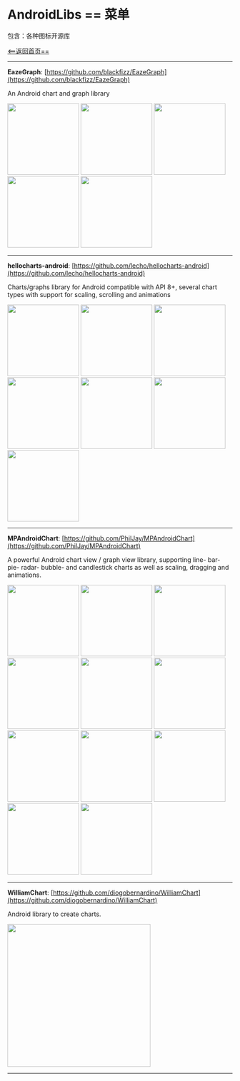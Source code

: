 # AndroidLibs == 菜单

包含：各种图标开源库

[<==返回首页==](https://github.com/XXApple/AndroidLibs)

---

**EazeGraph**: [https://github.com/blackfizz/EazeGraph](https://github.com/blackfizz/EazeGraph)

An Android chart and graph library

<img src="https://camo.githubusercontent.com/f8ea374680a741f16e7c07f7465e86623ec7bd16/68747470733a2f2f7261772e6769746875622e636f6d2f626c61636b66697a7a2f45617a6547726170682f6d61737465722f696d61676572792f6261725f63686172742e706e67" width="160" /> 
<img src="https://camo.githubusercontent.com/b93ca8e4b1d8d29dba19f6f43532bfba8ce6bde3/68747470733a2f2f7261772e6769746875622e636f6d2f626c61636b66697a7a2f45617a6547726170682f6d61737465722f696d61676572792f737461636b65645f6261725f63686172742e706e67" width="160" /> 
<img src="https://camo.githubusercontent.com/1f36dff07b575c20564b00f05c9cfb3fa42ce501/68747470733a2f2f7261772e6769746875622e636f6d2f626c61636b66697a7a2f45617a6547726170682f6d61737465722f696d61676572792f7069655f63686172742e706e67" width="160" /> 
<img src="https://camo.githubusercontent.com/a7345fbbfa6fd2cb7150f1334a4fd076c8384d0b/68747470733a2f2f7261772e6769746875622e636f6d2f626c61636b66697a7a2f45617a6547726170682f6d61737465722f696d61676572792f6c696e655f63686172742e706e67" width="160" /> 
<img src="https://camo.githubusercontent.com/69db92203262dfa15da94193514974377f8b58ca/68747470733a2f2f7261772e6769746875622e636f6d2f626c61636b66697a7a2f45617a6547726170682f6d61737465722f696d61676572792f63756269635f6c696e655f63686172742e706e67" width="160" /> 

---

**hellocharts-android**: [https://github.com/lecho/hellocharts-android](https://github.com/lecho/hellocharts-android)

Charts/graphs library for Android compatible with API 8+, several chart types with support for scaling, scrolling and animations

<img src="https://github.com/lecho/hellocharts-android/blob/master/screens/scr_dependecy_preview.gif" width="160" />
<img src="https://github.com/lecho/hellocharts-android/blob/master/screens/scr-tempo.png" width="160" />
<img src="https://github.com/lecho/hellocharts-android/blob/master/screens/scr-dependency.png" width="160" />
<img src="https://github.com/lecho/hellocharts-android/blob/master/screens/scr-preview-column.png" width="160" />
<img src="https://github.com/lecho/hellocharts-android/blob/master/screens/scr-pie1.png" width="160" />
<img src="https://github.com/lecho/hellocharts-android/blob/master/screens/scr-bubble1.png" width="160" />
<img src="https://github.com/lecho/hellocharts-android/blob/master/screens/scr-combo.png" width="160" />

---

**MPAndroidChart**: [https://github.com/PhilJay/MPAndroidChart](https://github.com/PhilJay/MPAndroidChart)

A powerful Android chart view / graph view library, supporting line- bar- pie- radar- bubble- and candlestick charts as well as scaling, dragging and animations.

<img src="https://camo.githubusercontent.com/a9eaa5fc7fb6c1e70b22acd09385055e0f5c4fe7/68747470733a2f2f7261772e6769746875622e636f6d2f5068696c4a61792f4d5043686172742f6d61737465722f73637265656e73686f74732f73696d706c6564657369676e5f6c696e656368617274342e706e67" width="160" />
<img src="https://camo.githubusercontent.com/8c1c9cf68af994a1e17690834603c450638cc62c/68747470733a2f2f7261772e6769746875622e636f6d2f5068696c4a61792f4d5043686172742f6d61737465722f73637265656e73686f74732f73696d706c6564657369676e5f6c696e656368617274332e706e67" width="160" />
<img src="https://camo.githubusercontent.com/4e85ee91169c2ad5dc500b3b415a0c974766615d/68747470733a2f2f7261772e6769746875622e636f6d2f5068696c4a61792f4d5043686172742f6d61737465722f73637265656e73686f74732f63756269636c696e6563686172742e706e67" width="160" />
<img src="https://camo.githubusercontent.com/e29d8d3316203700965cc6cc56e67b779f2845bb/68747470733a2f2f7261772e6769746875622e636f6d2f5068696c4a61792f4d5043686172742f6d61737465722f73637265656e73686f74732f636f6d62696e65645f63686172742e706e67" width="160" />
<img src="https://camo.githubusercontent.com/78b4bc4e50e151970961daf56e81c4c0db72d27c/68747470733a2f2f7261772e6769746875622e636f6d2f5068696c4a61792f4d5043686172742f6d61737465722f73637265656e73686f74732f73696d706c6564657369676e5f6261726368617274332e706e67" width="160" />
<img src="https://camo.githubusercontent.com/2ec281e0ac3013076bff1c3ac00d8d6de372d7a4/68747470733a2f2f7261772e6769746875622e636f6d2f5068696c4a61792f4d5043686172742f6d61737465722f73637265656e73686f74732f686f72697a6f6e74616c5f62617263686172742e706e67" width="160" />
<img src="https://camo.githubusercontent.com/7e8a4a3c938c21d032d44d999edd781b6e146f2a/68747470733a2f2f7261772e6769746875622e636f6d2f5068696c4a61792f4d50416e64726f696443686172742f6d61737465722f73637265656e73686f74732f73696d706c6564657369676e5f7069656368617274312e706e67" width="160" />
<img src="https://camo.githubusercontent.com/6b254aa699df7f9464967009129c3017de721b77/68747470733a2f2f7261772e6769746875622e636f6d2f5068696c4a61792f4d50416e64726f696443686172742f6d61737465722f73637265656e73686f74732f7363617474657263686172742e706e67" width="160" />
<img src="https://camo.githubusercontent.com/6dbee4e35fde8691e5ac29417583dc8e16608895/68747470733a2f2f7261772e6769746875622e636f6d2f5068696c4a61792f4d50416e64726f696443686172742f6d61737465722f73637265656e73686f74732f63616e646c65737469636b63686172742e706e67" width="160" />
<img src="https://camo.githubusercontent.com/6704c21e680e831c3c07d0bebf2676f5e99a3d41/68747470733a2f2f7261772e6769746875622e636f6d2f5068696c4a61792f4d50416e64726f696443686172742f6d61737465722f73637265656e73686f74732f627562626c6563686172742e706e67" width="160" />
<img src="https://camo.githubusercontent.com/782ded242133f98db56004fc94401570b8749620/68747470733a2f2f7261772e6769746875622e636f6d2f5068696c4a61792f4d50416e64726f696443686172742f6d61737465722f73637265656e73686f74732f726164617263686172742e706e67" width="160" />

---

**WilliamChart**: [https://github.com/diogobernardino/WilliamChart](https://github.com/diogobernardino/WilliamChart)

Android library to create charts.

<img src="https://github.com/diogobernardino/WilliamChart/blob/master/art/demo2.gif" width="320" />

---
